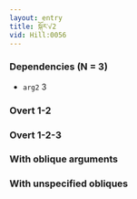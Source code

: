 ```yaml
---
layout: entry
title: སྐོར་√2
vid: Hill:0056
---
```

### Dependencies (N = 3)
* `arg2` 3


### Overt 1-2


### Overt 1-2-3


### With oblique arguments


### With unspecified obliques
